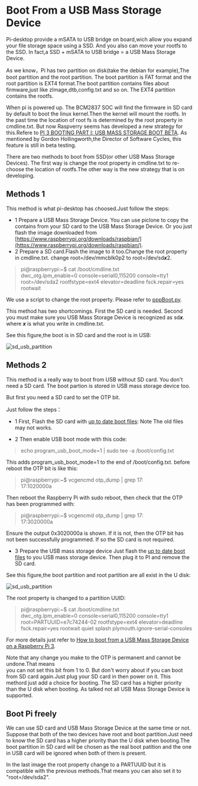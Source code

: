 # Boot From a USB Mass Storage Device

Pi-desktop provide a mSATA to USB bridge on board,wich allow you expand your file storage space using a SSD. And you also can move your rootfs to the SSD.
In fact,a SSD + mSATA to USB bridge = a USB Mass Storage Device. 

As we know，Pi has two partition on disk(take the debian for example),The boot partition and the root partition. The boot partition is FAT format and the root partition is EXT4 format.The boot partition contains files about firmware,just like zImage,dtb,config.txt and so on. The EXT4 partition contains the rootfs.

When pi is powered up. The BCM2837 SOC will find the firmware in SD card by default to boot the linux kernel.Then the kernel will mount the rootfs. In the past time the location of root fs is determined by the root property in cmdline.txt. 
But now Raspverry seems has developed a new strategy for this.Refere to [PI 3 BOOTING PART I: USB MASS STORAGE BOOT BETA](https://www.raspberrypi.org/blog/pi-3-booting-part-i-usb-mass-storage-boot/). As mentioned by Gordon Hollingworth,the Director of Software Cycles, this feature is still in beta testing.

There are two methods to boot from SSD(or other USB Mass Storage Devices). The first way is change the root property in cmdline.txt to re-choose the location of rootfs.The other way is the new strategy that is on developing. 


## Methods 1
This method is what pi-desktop has choosed.Just follow the steps:

- 1 Prepare a USB Mass Storage Device. You can use piclone to copy the contains from your SD card to the USB Mass Storage Device. Or you just flash the image downloaded from [https://www.raspberrypi.org/downloads/raspbian/](https://www.raspberrypi.org/downloads/raspbian/).
- 2 Prepare a SD card.Flash the image to it too.Change the root property in cmdline.txt. change root=/dev/mmcblk0p2 to root=/dev/sd***x***2.

> pi@raspberrypi:~$ cat /boot/cmdline.txt    
dwc_otg.lpm_enable=0 console=serial0,115200 console=tty1 root=/dev/sda2 rootfstype=ext4 elevator=deadline fsck.repair=yes rootwait

We use a script to change the root property. Please refer to [pppBoot.py](https://github.com/pi-desktop/deb-make/blob/master/readme.md).

This method has two shortcomings. First the SD card is needed. Second you must make sure you USB Mass Storage Device is recognized as sd***x***. where ***x*** is what you write in cmdline.txt.

See this figure,the boot is in SD card and the root is in USB:

![sd_usb_partition](./_image/sd_usb_partition.png)

## Methods 2

This method is a really way to boot from USB without SD card. You don't need a SD card. The boot partion is stored in USB mass storage device too.

But first you need a SD card to set the OTP bit.

Just follow the steps：

- 1 First, Flash the SD card with [up to date boot files](https://www.raspberrypi.org/downloads/raspbian/): Note The old files may not works.


- 2 Then enable USB boot mode with this code:

> echo program_usb_boot_mode=1 | sudo tee -a /boot/config.txt

This adds program_usb_boot_mode=1 to the end of /boot/config.txt. 
before reboot the OTP bit is like this:

> pi@raspberrypi:~$ vcgencmd otp_dump | grep 17:   
17:1020000a

Then reboot the Raspberry Pi with sudo reboot, then check that the OTP has been programmed with:


> pi@raspberrypi:~$ vcgencmd otp_dump | grep 17:   
17:3020000a


Ensure the output 0x3020000a is shown. If it is not, then the OTP bit has not been successfully programmed. If so the SD card is not required.

- 3 Prepare the USB mass storage device
Just flash the [up to date boot files](https://www.raspberrypi.org/downloads/raspbian/) to you USB mass storage device. Then plug it to PI and remove the SD card.

See this figure,the boot partition and root partition are all exist in the U disk:

![sd_usb_partition](./_image/usb_partition.png)

The root property is changed to a partition UUID:

> pi@raspberrypi:~$ cat /boot/cmdline.txt    
dwc_otg.lpm_enable=0 console=serial0,115200 console=tty1 root=PARTUUID=e7c74244-02 rootfstype=ext4 elevator=deadline fsck.repair=yes rootwait quiet splash plymouth.ignore-serial-consoles


For more details just refer to [How to boot from a USB Mass Storage Device on a Raspberry Pi 3](https://github.com/raspberrypi/documentation/blob/master/hardware/raspberrypi/bootmodes/msd.md).

Note that any change you make to the OTP is permanent and cannot be undone.That means  
you can not set this bit from 1 to 0. But don't worry about if you can boot from SD card again.Just plug your SD card in then power on it. This methord just add a choice for booting. The SD card has a higher priority than the U disk when booting.
As talked not all USB Mass Storage Device is supported.


## Boot Pi freely
We can use SD card and USB Mass Storage Device at the same time or not.
Suppose that both of the two devices have root and boot partition.Just need to know the SD card has a higher priority than the U disk when booting.The boot partition in SD card will be chosen as the real boot patition and the one in USB card will be ignored when both of them is present.

In the last image the root property change to a PARTUUID but it is compatible with the previous methods.That means you can also set it to "root=/dev/sda2".


